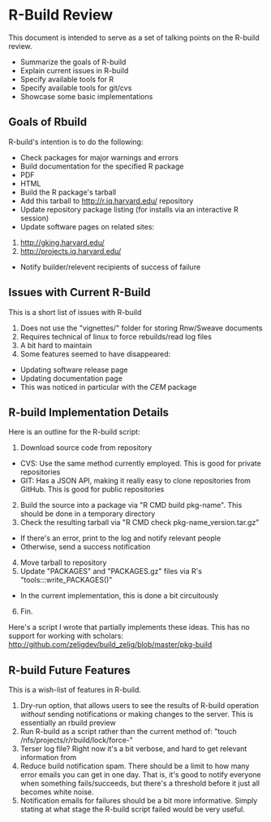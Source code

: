 # R-Build Review

This document is intended to serve as a set of talking points on the R-build
review.

* Summarize the goals of R-build
* Explain current issues in R-build
* Specify available tools for R
* Specify available tools for git/cvs
* Showcase some basic implementations

## Goals of Rbuild

R-build's intention is to do the following:

* Check packages for major warnings and errors
* Build documentation for the specified R package
 * PDF
 * HTML
* Build the R package's tarball
* Add this tarball to http://r.iq.harvard.edu/ repository
* Update repository package listing (for installs via an interactive R session)
* Update software pages on related sites:
 1. http://gking.harvard.edu/
 2. http://projects.iq.harvard.edu/
* Notify builder/relevent recipients of success of failure

## Issues with Current R-Build

This is a short list of issues with R-build 

1. Does not use the "vignettes/" folder for storing Rnw/Sweave documents
2. Requires technical of linux to force rebuilds/read log files
3. A bit hard to maintain
4. Some features seemed to have disappeared:
 * Updating software release page
 * Updating documentation page
 * This was noticed in particular with the *CEM* package

## R-build Implementation Details

Here is an outline for the R-build script:

1. Download source code from repository
 * CVS: Use the same method currently employed. This is good for private
   repositories
 * GIT: Has a JSON API, making it really easy to clone repositories from
   GitHub. This is good for public repositories
2. Build the source into a package via "R CMD build pkg-name". This should be
   done in a temporary directory
3. Check the resulting tarball via "R CMD check pkg-name_version.tar.gz"
 * If there's an error, print to the log and notify relevant people
 * Otherwise, send a success notification
4. Move tarball to repository
5. Update "PACKAGES" and "PACKAGES.gz" files via R's "tools:::write_PACKAGES()"
 * In the current implementation, this is done a bit circuitously
6. Fin.

Here's a script I wrote that partially implements these ideas. This has no
support for working with scholars:
  http://github.com/zeligdev/build_zelig/blob/master/pkg-build

## R-build Future Features

This is a wish-list of features in R-build.

1. Dry-run option, that allows users to see the results of R-build operation
   *without* sending notifications or making changes to the server. This is
   essentially an rbuild preview
2. Run R-build as a script rather than the current method of:
   "touch /nfs/projects/r/rbuild/lock/force-<package-name>"
3. Terser log file? Right now it's a bit verbose, and hard to get relevant
   information from
4. Reduce build notification spam. There should be a limit to how many error
   emails you can get in one day. That is, it's good to notify everyone when
   something fails/succeeds, but there's a threshold before it just all becomes
   white noise.
5. Notification emails for failures should be a bit more informative. Simply
   stating at what stage the R-build script failed would be very useful.
